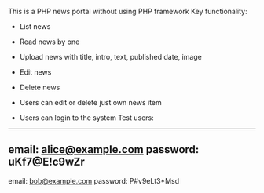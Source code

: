 This is a PHP news portal without using PHP framework
Key functionality:
- List news
- Read news by one
- Upload news with title, intro, text, published date, image
- Edit news
- Delete news
- Users can edit or delete just own news item


- Users can login to the system
Test users:
------
email: alice@example.com
password: uKf7@E!c9wZr
------
email: bob@example.com
password: P#v9eLt3*Msd